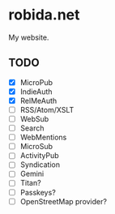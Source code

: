 # robida.net

My website.

## TODO

- [X] MicroPub
- [X] IndieAuth
- [X] RelMeAuth
- [ ] RSS/Atom/XSLT
- [ ] WebSub
- [ ] Search
- [ ] WebMentions
- [ ] MicroSub
- [ ] ActivityPub
- [ ] Syndication
- [ ] Gemini
- [ ] Titan?
- [ ] Passkeys?
- [ ] OpenStreetMap provider?
